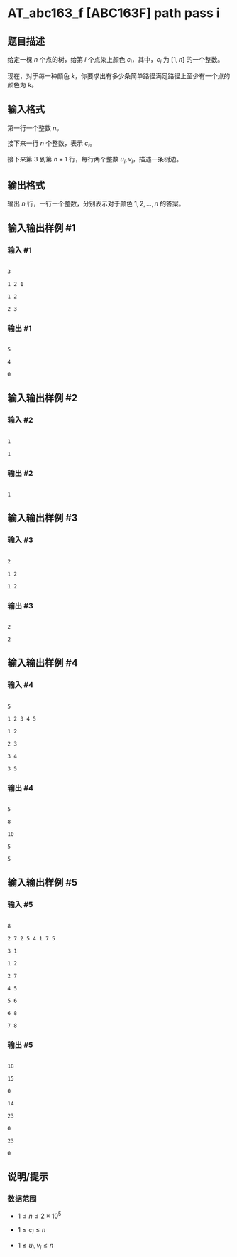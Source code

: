 # AT_abc163_f [ABC163F] path pass i

## 题目描述

给定一棵 $n$ 个点的树，给第 $i$ 个点染上颜色 $c_i$，其中，$c_i$ 为 $[1,n]$ 的一个整数。

现在，对于每一种颜色 $k$，你要求出有多少条简单路径满足路径上至少有一个点的颜色为 $k$。

## 输入格式

第一行一个整数 $n$。

接下来一行 $n$ 个整数，表示 $c_i$。

接下来第 $3$ 到第 $n+1$ 行，每行两个整数 $u_i,v_i$，描述一条树边。

## 输出格式

输出 $n$ 行，一行一个整数，分别表示对于颜色 $1,2,...,n$ 的答案。

## 输入输出样例 #1

### 输入 #1

```
3
1 2 1
1 2
2 3
```

### 输出 #1

```
5
4
0
```

## 输入输出样例 #2

### 输入 #2

```
1
1
```

### 输出 #2

```
1
```

## 输入输出样例 #3

### 输入 #3

```
2
1 2
1 2
```

### 输出 #3

```
2
2
```

## 输入输出样例 #4

### 输入 #4

```
5
1 2 3 4 5
1 2
2 3
3 4
3 5
```

### 输出 #4

```
5
8
10
5
5
```

## 输入输出样例 #5

### 输入 #5

```
8
2 7 2 5 4 1 7 5
3 1
1 2
2 7
4 5
5 6
6 8
7 8
```

### 输出 #5

```
18
15
0
14
23
0
23
0
```

## 说明/提示

### 数据范围
- $1 \le n \le 2 \times 10^5$
- $1 \le c_i \le n$
- $1 \le u_i, v_i \le n$